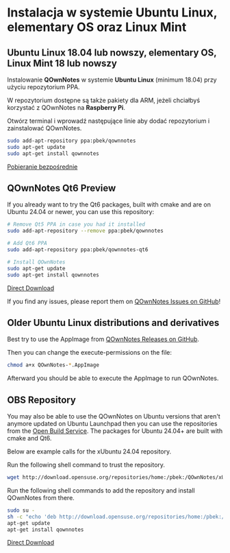 # Instalacja w systemie Ubuntu Linux, elementary OS oraz Linux Mint

## Ubuntu Linux 18.04 lub nowszy, elementary OS, Linux Mint 18 lub nowszy

Instalowanie **QOwnNotes** w systemie **Ubuntu Linux** (minimum 18.04) przy użyciu repozytorium PPA.

W repozytorium dostępne są także pakiety dla ARM, jeżeli chciałbyś korzystać z QOwnNotes na **Raspberry Pi**.

Otwórz terminal i wprowadź następujące linie aby dodać repozytorium i zainstalować QOwnNotes.

```bash
sudo add-apt-repository ppa:pbek/qownnotes
sudo apt-get update
sudo apt-get install qownnotes
```

[Pobieranie bezpośrednie](https://launchpad.net/~pbek/+archive/ubuntu/qownnotes/+packages)

## QOwnNotes Qt6 Preview

If you already want to try the Qt6 packages, built with cmake and are on Ubuntu 24.04 or newer, you can use this repository:

```bash
# Remove Qt5 PPA in case you had it installed
sudo add-apt-repository --remove ppa:pbek/qownnotes

# Add Qt6 PPA
sudo add-apt-repository ppa:pbek/qownnotes-qt6

# Install QOwnNotes
sudo apt-get update
sudo apt-get install qownnotes
```

[Direct Download](https://launchpad.net/~pbek/+archive/ubuntu/qownnotes-qt6/+packages)

If you find any issues, please report them on [QOwnNotes Issues on GitHub](https://github.com/pbek/QOwnNotes/issues)!

## Older Ubuntu Linux distributions and derivatives

Best try to use the AppImage from [QOwnNotes Releases on GitHub](https://github.com/pbek/QOwnNotes/releases).

Then you can change the execute-permissions on the file:

```bash
chmod a+x QOwnNotes-*.AppImage
```

Afterward you should be able to execute the AppImage to run QOwnNotes.

## OBS Repository

You may also be able to use the QOwnNotes on Ubuntu versions that aren't anymore updated on Ubuntu Launchpad then you can use the repositories from the [Open Build Service](https://build.opensuse.org/package/show/home:pbek:QOwnNotes/desktop). The packages for Ubuntu 24.04+ are built with cmake and Qt6.

Below are example calls for the xUbuntu 24.04 repository.

Run the following shell command to trust the repository.

```bash
wget http://download.opensuse.org/repositories/home:/pbek:/QOwnNotes/xUbuntu_24.04/Release.key -O - | sudo apt-key add -
```

Run the following shell commands to add the repository and install QOwnNotes from there.

```bash
sudo su -
sh -c "echo 'deb http://download.opensuse.org/repositories/home:/pbek:/QOwnNotes/xUbuntu_24.04/ /' >> /etc/apt/sources.list.d/qownnotes.list"
apt-get update
apt-get install qownnotes
```

[Direct Download](https://download.opensuse.org/repositories/home:/pbek:/QOwnNotes/xUbuntu_24.04)
